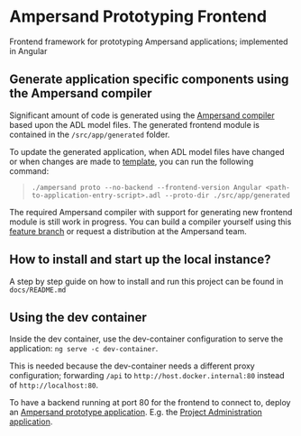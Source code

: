 # Ampersand Prototyping Frontend

Frontend framework for prototyping Ampersand applications; implemented in Angular

## Generate application specific components using the Ampersand compiler

Significant amount of code is generated using the [Ampersand compiler](https://github.com/AmpersandTarski/Ampersand) based upon the ADL model files. The generated frontend module is contained in the `/src/app/generated` folder.

To update the generated application, when ADL model files have changed or when changes are made to [template](./src/app/generated/.templates), you can run the following command:

> `./ampersand proto --no-backend --frontend-version Angular <path-to-application-entry-script>.adl --proto-dir ./src/app/generated`

The required Ampersand compiler with support for generating new frontend module is still work in progress. You can build a compiler yourself using this [feature branch](https://github.com/AmpersandTarski/Ampersand/tree/feature/angularGenerator) or request a distribution at the Ampersand team.

## How to install and start up the local instance?

A step by step guide on how to install and run this project can be found in `docs/README.md`

## Using the dev container

Inside the dev container, use the dev-container configuration to serve the application: `ng serve -c dev-container`.

This is needed because the dev-container needs a different proxy configuration; forwarding `/api` to `http://host.docker.internal:80` instead of `http://localhost:80`.

To have a backend running at port 80 for the frontend to connect to, deploy an [Ampersand prototype application](https://github.com/AmpersandTarski/prototype). E.g. the [Project Administration application](https://github.com/Michiel-s/Project-administration).
